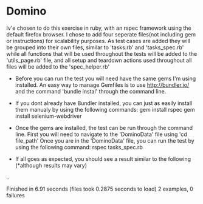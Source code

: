 # Domino

Iv'e chosen to do this exercise in ruby, with an rspec framework using the default firefox browser. I chose to add four seperate files(not including gem or instructions) for scalability purposes. As test cases are added they will be grouped into their own files, similar to 'tasks.rb' and 'tasks_spec.rb' while all functions that will be used throughout the tests will be added to the 'utils_page.rb' file, and all setup and teardown actions used throughout all files will be added to the 'spec_helper.rb'

 - Before you can run the test you will need have the same gems I'm using installed. An easy way to manage Gemfiles is to use http://bundler.io/ and the command 'bundle instal' through the command line. 

 - If you dont already have Bundler installed, you can just as easily install them manualy by using the following commands:
 			gem install rspec
 			gem install selenium-webdriver


 - Once the gems are installed, the test can be run through the command line.
		First you will need to navigate to the 'DominoData' file using 'cd file_path'
		Once you are in the 'DominoData' file, you can run the test by using the following command:
			rspec tasks_spec.rb


 - If all goes as expected, you should see a result similar to the following (*although results may vary)

..

Finished in 6.91 seconds (files took 0.2875 seconds to load)
2 examples, 0 failures
